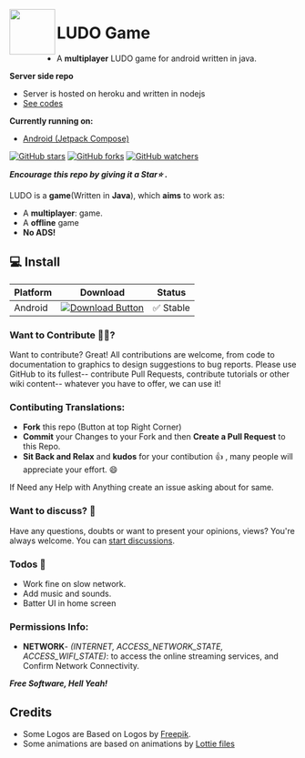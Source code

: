 <a href="https://github.com/subhadiprudra/LUDO"><img src="https://github.com/Shabinder/SpotiFlyer/blob/Compose/art/SpotiFlyer.svg" align="left" height="80" width="80" ></a>

# LUDO Game
 - A **multiplayer** LUDO game for android written in java.

 **Server side repo**
 - Server is hosted on heroku and written in nodejs
 - [See codes](https://github.com/subhadiprudra/LUDO#-install)

 **Currently running on:**
 - [Android (Jetpack Compose)](https://github.com/subhadiprudra/LUDO#-install)

<!--[![Build Status](https://github.com/Shabinder/SpotiFlyer/blob/master/app/build_passing.svg)](https://github.com/Shabinder/SpotiFlyer/releases)
![API](https://img.shields.io/badge/API-26%2B-brightgreen.svg)
</br>-->

[![GitHub stars](https://img.shields.io/github/stars/subhadiprudra/LUDO?style=social)](https://github.com/subhadiprudra/LUDO/stargazers)
[![GitHub forks](https://img.shields.io/github/forks/subhadiprudra/LUDO?style=social)](https://github.com/subhadiprudra/LUDO/network/members)
[![GitHub watchers](https://img.shields.io/github/watchers/subhadiprudra/LUDO?style=social)](https://github.com/subhadiprudra/LUDO/watchers)

***Encourage this repo by giving it a Star⭐ .***

LUDO is a **game**(Written in **Java**), which **aims** to work as:
  - A **multiplayer**: game.
  - A **offline** game
  - **No ADS!**


<!--START_SECTION:DCI
<a href="https://github.com/Shabinder/SpotiFlyer/releases/latest"><img src="https://hcti.io/v1/image/53d51dc7-91c7-4b9d-b923-2ea32e6b17ad" height="125" width="280" alt="Total Downloads"></a>
<!--END_SECTION:DCI-->

## 💻 Install

| Platform | Download | Status |
|----------|----------|--------|
| Android    |[![Download Button](https://img.shields.io/github/v/release/Shabinder/SpotiFlyer?color=7885FF&label=Android-Apk&logo=android&style=for-the-badge)](https://github.com/subhadiprudra/LUDO/raw/master/app/release/app-release.apk)| ✅ Stable |

<!-- [![Latest Download](https://img.shields.io/github/downloads/Shabinder/SpotiFlyer/total?style=for-the-badge&color=17B2E7)](https://github.com/Shabinder/SpotiFlyer/releases/latest) -->


### Want to Contribute 🙋‍♂️?
Want to contribute? Great!
All contributions are welcome, from code to documentation to graphics to design suggestions to bug reports. Please use GitHub to its fullest-- contribute Pull Requests, contribute tutorials or other wiki content-- whatever you have to offer, we can use it!

### Contibuting Translations:

 - **Fork** this repo (Button at top Right Corner)
 - **Commit** your Changes to your Fork and then **Create a Pull Request** to this Repo.
 - **Sit Back and Relax** and **kudos** for your contibution 👍 , many people will appreciate your effort. 😄

If Need any Help with Anything create an issue asking about for same.

### Want to discuss? 💬
Have any questions, doubts or want to present your opinions, views? You're always welcome. You can [start discussions](https://github.com/subhadiprudra/LUDO/discussions).

### Todos 📄
 - Work fine on slow network.
 - Add music and sounds.
 - Batter UI in home screen


### Permissions Info:
 - **NETWORK**- *(INTERNET, ACCESS_NETWORK_STATE, ACCESS_WIFI_STATE)*: to access the online streaming services, and Confirm Network Connectivity.


***Free Software, Hell Yeah!***


Credits
----
 - Some Logos are Based on Logos by [Freepik](https://www.freepik.com/).
 - Some animations are based on animations by [Lottie files](https://lottiefiles.com/)




